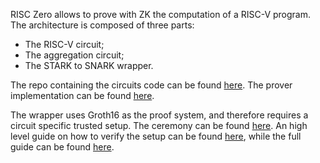 RISC Zero allows to prove with ZK the computation of a RISC-V program. The architecture is composed of three parts:

- The RISC-V circuit;
- The aggregation circuit;
- The STARK to SNARK wrapper.

The repo containing the circuits code can be found [here](https://github.com/risc0/risc0/tree/main). The prover implementation can be found [here]('https://github.com/risc0/risc0/blob/main/risc0/zkp/src/prove/prover.rs').

The wrapper uses Groth16 as the proof system, and therefore requires a circuit specific trusted setup. The ceremony can be found [here](https://ceremony.pse.dev/projects/RISC%20Zero%20STARK-to-SNARK%20Prover). An high level guide on how to verify the setup can be found [here](https://www.risczero.com/blog/verifying-risc-zeros-trusted-setup-ceremony), while the full guide can be found [here](https://dev.risczero.com/api/trusted-setup-ceremony).
